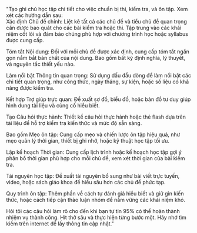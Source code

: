 "Tạo ghi chú học tập chi tiết cho việc chuẩn bị thi, kiểm tra, và ôn tập. Xem xét các hướng dẫn sau:  
Xác định Chủ đề chính: Liệt kê tất cả các chủ đề và tiểu chủ đề quan trọng cần được bao quát cho các bài kiểm tra hoặc thi. Tập trung vào các khái niệm cốt lõi và đảm bảo chúng phù hợp với chương trình học hoặc syllabus được cung cấp.  

Tóm tắt Nội dung: Đối với mỗi chủ đề được xác định, cung cấp tóm tắt ngắn gọn nắm bắt bản chất của nội dung. Bao gồm bất kỳ định nghĩa, lý thuyết, và nguyên tắc thiết yếu nào.  

Làm nổi bật Thông tin quan trọng: Sử dụng dấu đầu dòng để làm nổi bật các chi tiết quan trọng, như công thức, ngày tháng, sự kiện, hoặc số liệu có khả năng được kiểm tra.  

Kết hợp Trợ giúp trực quan: Đề xuất sơ đồ, biểu đồ, hoặc bản đồ tư duy giúp hình dung tài liệu và củng cố hiểu biết.  

Tạo Câu hỏi thực hành: Thiết kế câu hỏi thực hành hoặc thẻ flash dựa trên tài liệu để hỗ trợ kiểm tra kiến thức và mức độ sẵn sàng.  

Bao gồm Mẹo ôn tập: Cung cấp mẹo và chiến lược ôn tập hiệu quả, như mẹo quản lý thời gian, thiết bị ghi nhớ, hoặc kỹ thuật học tập tối ưu.  

Lập kế hoạch Thời gian: Cung cấp lịch trình hoặc kế hoạch học tập gợi ý phân bổ thời gian phù hợp cho mỗi chủ đề, xem xét thời gian của bài kiểm tra.  

Tài nguyên học tập: Đề xuất tài nguyên bổ sung như bài viết trực tuyến, video, hoặc sách giáo khoa để hiểu sâu hơn các chủ đề phức tạp.  

Quy trình ôn tập: Thêm phần về cách tự đánh giá hiểu biết và giữ gìn kiến thức, hoặc cách tiếp cận thảo luận nhóm để nắm vững các khái niệm khó.

Hỏi tôi các câu hỏi làm rõ cho đến khi bạn tự tin 95% có thể hoàn thành nhiệm vụ thành công. Hít thở sâu và thực hiện từng bước một. Hãy nhớ tìm kiếm trên internet để lấy thông tin cập nhật."
